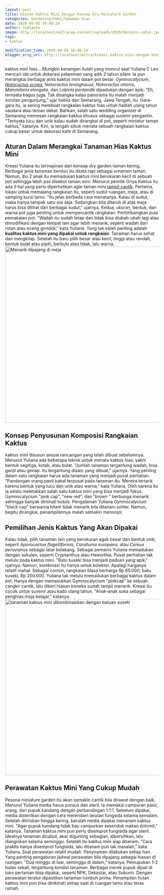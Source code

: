 ```yaml
---
layout: post
title: Hiasan Kaktus Mini Dengan Konsep Dry Miniature Garden
categories: Gardening|hobi|tanaman hias
date: 2020-04-05 16:08:24
author: Yudianto
image: http://localhost/mitra/wp-content/uploads/2020/04/mini-catus.jpg
tags:
- kaktus

modification_time: 2020-04-05 16:08:24
blogger_orig_url: http://localhost/mitra/kreasi-kaktus-mini-dengan-konsep-dry.html
---
```


<span class="keyword _ngcontent-boq-103" aria-hidden="false">kaktus mini</span> hias....Mungkin kenangan itulah yang muncul saat Yuliana C Leo mencari ide untuk dekorasi pelaminan sang adik 2 tahun silam. Ia pun merangkai berbagai jenis kaktus mini dalam pot besar. <em>Gymnocalycium</em>, <a href="https://www.llifle.com/Encyclopedia/CACTI/Family/Cactaceae/15901/Notocactus_scopa"><em>Notocactus scopa</em></a>, <em>Notocactus leninghausii</em>, <em>Notocactus ottonis</em>, <em>Mammilaria elongata</em>, dan <em>Lobivia pentandlii</em> dipadukan dengan apik. "Eh, ternyata bagus juga. Tak disangka kalau panorama itu malah menjadi sorotan pengunjung," ujar hobiis dari Semarang, Jawa Tengah, itu.
Gara-gara itu, ia sering membuat rangkaian kaktus hias untuk hadiah ulang tahun saudara atau teman dekat. Bahkan, salah satu wedding organizer di Semarang memesan rangkaian kaktus khusus sebagai suvenir pengantin. "Ternyata lucu dan unik kalau sudah dirangkai di pot, seperti miniatur taman kaktus," katanya. Kini, ia tengah sibuk menata sebuah rangkaian kaktus cukup besar untuk dekorasi kafe di Semarang.
<h2><span class="keyword _ngcontent-boq-103" aria-hidden="false">Aturan Dalam Merangkai Tanaman Hias Kaktus Mini</span></h2>
Kreasi Yuliana itu terinspirasi dari konsep dry garden-taman kering. Berbagai jenis tanaman berduri itu ditata rapi sebagai ornamen taman. Namun, ibu 2 anak itu memadukan <span class="keyword _ngcontent-boq-103" aria-hidden="false">kaktus mini</span> berukuran kecil di sebuah pot sehingga lebih pas disebut taman mini.
Menurut pemilik Griya Kaktus itu ada 3 hal yang perlu diperhatikan agar taman mini <a href="http://127.0.0.1/mitra/dekorasi-apik-dari-rangkaian-bunga-nan.html">tampil cantik</a>. Pertama, lokasi untuk memajang rangkaian itu, seperti sudut ruangan, meja, atau di samping kursi tamu. "Itu jelas berbeda cara menatanya. Kalau di sudut, maka hanya tampak satu sisi saja. Sedangkan bila ditaruh di atas meja harus bisa dilihat dari berbagai sudut," ujarnya.
Kedua, ukuran, bentuk, dan warna pot juga penting untuk mempercantik rangkaian. Pertimbangkan pula pemakaian pot. "Wadah itu sudah tetap dan tidak bisa diubah-ubah lagi atau dimodifikasi dengan tempat lain agar lebih menarik, seperti wadah dari rotan atau eceng gondok," kata Yuliana.
Yang tak kalah penting adalah <strong>kualitas kaktus mini yang dipakai untuk rangkaian</strong>. Tanaman harus sehat dan mengkilap. Setelah itu baru pilih besar atau kecil, tinggi atau rendah, bentuk bulat atau pipih, berbulu atau tidak, lalu warna.
<a href="http://127.0.0.1/mitra/wp-content/uploads/2020/04/cactus.jpg"><img class="aligncenter wp-image-16684 size-large" src="http://127.0.0.1/mitra/wp-content/uploads/2020/04/cactus-1024x576.jpg" alt="Menarik dipajang di meja" width="1024" height="576" /></a>
<h2>Konsep Penyusunan Komposisi Rangkaian Kaktus</h2>
kaktus mini disusun sesuai rancangan yang telah dibuat sebelumnya. Menurut Yuliana ada beberapa teknik untuk menata kaktus hias, yakni bentuk segitiga, kotak, atau bulat. "Jumlah tanaman tergantung wadah, bisa ganjil atau genap. Itu tergantung disain yang dibuat," ujarnya.
Yang penting dalam satu rangkaian harus ada tanaman yang menjadi pusat perhatian. "Pandangan orang pasti bakal terpusat pada tanaman itu. Mereka tertarik karena bentuk yang lucu dan unik atau warna," kata Yuliana.
Oleh karena itu ia selalu meletakkan salah satu <span class="keyword _ngcontent-boq-103" aria-hidden="false">kaktus mini</span> yang bisa menjadi fokus. Gymnocalycium "pink cap", "new red", dan "brown " berbunga menarik sehingga banyak diminati hobiis. Pengalaman Yuliana <em>Gymnocalycium</em> "black cap" berwarna hitam tidak menarik bila ditanam soliter. Namun, begitu dirangkai, penampilannya malah semakin menonjol.
<h2><span class="keyword _ngcontent-boq-103" aria-hidden="false">Pemilihan Jenis Kaktus</span> Yang Akan Dipakai</h2>
Kalau tidak, pilih tanaman lain yang berukuran agak besar dan bentuk unik, seperti <em>Aporocactus flagelliformis</em>, <em>Caralluma europaea</em>, atau <em>Cereus peruvianus</em> sebagai latar belakang. Sebagai pemanis Yuliana memadukan dengan sukulen, seperti Cryptanthus atau Haworthia.
Pusat perhatian tak melulu pada <span class="keyword _ngcontent-boq-103" aria-hidden="false">kaktus mini</span>. "Batu suseki bisa menjadi paduan yang apik," ujarnya. Namun, kombinasi itu hanya untuk kolektor. Apalagi harganya relatif mahal. Sebagai contoh, rangkaian biasa berharga Rp 65.000; batu suseki, Rp 200.000.
Yuliana tak melulu memadukan berbagai kaktus dalam pot. Hanya dengan memasukkan Gymnocalycium "pinkcap" ke sebuah cangkir cantik, lalu diberi hiasan boneka sudah tampil menarik. Kreasi itu cocok untuk suvenir atau kado ulang tahun. "Anak-anak suka sebagai penghias meja belajar," katanya.
<a href="http://127.0.0.1/mitra/wp-content/uploads/2020/04/mini-cactus.jpg"><img class="aligncenter wp-image-16683 size-large" src="http://127.0.0.1/mitra/wp-content/uploads/2020/04/mini-cactus-1024x576.jpg" alt="tanaman kaktus mini dikombinasikan dengan batuan suseki" width="1024" height="576" /></a>
<h2>Perawatan Kaktus Mini Yang Cukup Mudah</h2>
Pesona miniature garden itu akan semakin cantik bila dirawat dengan baik. Menurut Yuliana media harus porous dan steril. Ia memakai campuran pasir, arang, dan pupuk kandang dengan perbandingan 1:1:1. Sebelum dipakai, media disterilkan dengan cara merendam larutan fungsida selama semalam. Setelah ditiriskan hingga kering, barulah media dipakai menanam <span class="keyword _ngcontent-boq-103" aria-hidden="false">kaktus mini</span>. "Agar pupuk kandang tidak bau campurkan sesendok makan dolomit," katanya.
Tanaman kaktus mini pun perlu disemprot fungisida agar steril. Idealnya tanaman dicabut, akar digunting sebagian, dibersihkan, lalu dianginkan selama seminggu. Setelah itu <span class="keyword _ngcontent-boq-103" aria-hidden="false">kaktus mini</span> siap ditanam. "Cara praktis hanya disemprot fungisida, lalu ditanam pun tak masalah," kata Yuliana.
Soal perawatan relatif mudah. Penyiraman dilakukan setiap hari. Yang penting pengaturan jadwal perawatan bila dipajang sebagai hiasan di ruangan. "Dua minggu di luar, seminggu di dalam," katanya. Pemupukan 1-2 bulan sekali, tergantung kondisi tanaman.
Berbagai merek pupuk dijual di toko pertanian bisa dipakai, seperti NPK, Dekastar, atau Suburin. Dengan perawatan teratur dipastikan tanaman tumbuh prima. Penampilan hutan <span class="keyword _ngcontent-boq-103" aria-hidden="false">kaktus mini</span> pun bisa dinikmati setiap saat di ruangan tamu atau teras rumah.
